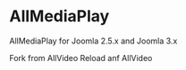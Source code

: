 AllMediaPlay
============

AllMediaPlay for Joomla 2.5.x and Joomla 3.x

Fork from AllVideo Reload anf AllVideo
